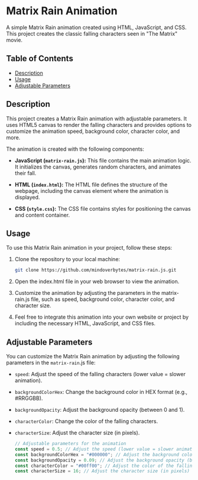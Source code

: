 # Matrix Rain Animation

A simple Matrix Rain animation created using HTML, JavaScript, and CSS. This project creates the classic falling characters seen in "The Matrix" movie.

## Table of Contents

- [Description](#description)
- [Usage](#usage)
- [Adjustable Parameters](#adjustable-parameters)

## Description

This project creates a Matrix Rain animation with adjustable parameters. It uses HTML5 canvas to render the falling characters and provides options to customize the animation speed, background color, character color, and more.

The animation is created with the following components:

- **JavaScript (`matrix-rain.js`):** This file contains the main animation logic. It initializes the canvas, generates random characters, and animates their fall.

- **HTML (`index.html`):** The HTML file defines the structure of the webpage, including the canvas element where the animation is displayed.

- **CSS (`style.css`):** The CSS file contains styles for positioning the canvas and content container.

## Usage

To use this Matrix Rain animation in your project, follow these steps:

1. Clone the repository to your local machine:

    ```bash
    git clone https://github.com/mindoverbytes/matrix-rain.js.git
    ```

2. Open the index.html file in your web browser to view the animation.

3. Customize the animation by adjusting the parameters in the matrix-rain.js file, such as speed, background color, character color, and character size.

4. Feel free to integrate this animation into your own website or project by including the necessary HTML, JavaScript, and CSS files.

## Adjustable Parameters

You can customize the Matrix Rain animation by adjusting the following parameters in the `matrix-rain`.js file:

- `speed`: Adjust the speed of the falling characters (lower value = slower animation).
- `backgroundColorHex`: Change the background color in HEX format (e.g., #RRGGBB).
- `backgroundOpacity`: Adjust the background opacity (between 0 and 1).
- `characterColor`: Change the color of the falling characters.
- `characterSize`: Adjust the character size (in pixels).

    ```javascript
    // Adjustable parameters for the animation
    const speed = 0.5; // Adjust the speed (lower value = slower animation)
    const backgroundColorHex = "#000000"; // Adjust the background color in HEX format (e.g., "#RRGGBB")
    const backgroundOpacity = 0.09; // Adjust the background opacity (between 0 and 1)
    const characterColor = "#00ff00"; // Adjust the color of the falling characters
    const characterSize = 16; // Adjust the character size (in pixels)
    ```

